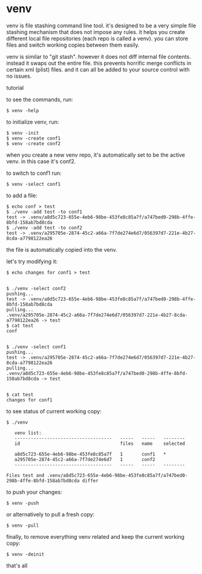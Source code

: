 # venv

venv is file stashing command line tool. it's designed to be a very simple file stashing mechanism that does not impose any rules. it helps you create different local file repositories (each repo is called a venv). you can store files and switch working copies between them easily.

venv is similar to "git stash". however it does not diff internal file contents. instead it swaps out the entire file. this prevents horrific merge conflicts in certain xml (plist) files. and it can all be added to your source control with no issues.


tutorial

to see the commands, run:
```
$ venv -help
```
to initialize venv, run:
```
$ venv -init
$ venv -create conf1
$ venv -create conf2
```
when you create a new venv repo, it's automatically set to be the active venv. in this case it's conf2.

to switch to conf1 run:
```
$ venv -select conf1
```
to add a file:
```
$ echo conf > test
$ ./venv -add test -to conf1
test -> .venv/a8d5c723-655e-4eb6-98be-453fe8c85a7f/a747bed0-298b-4ffe-8bfd-158ab7bd8cda
$ ./venv -add test -to conf2
test -> .venv/a295705e-2874-45c2-a66a-7f7de274e6d7/056397d7-221e-4b27-8cda-a7798122ea26
```
the file is automatically copied into the venv.

let's try modifying it:
```
$ echo changes for conf1 > test


$ ./venv -select conf2
pushing...
test -> .venv/a8d5c723-655e-4eb6-98be-453fe8c85a7f/a747bed0-298b-4ffe-8bfd-158ab7bd8cda
pulling...
.venv/a295705e-2874-45c2-a66a-7f7de274e6d7/056397d7-221e-4b27-8cda-a7798122ea26 -> test
$ cat test
conf


$ ./venv -select conf1
pushing...
test -> .venv/a295705e-2874-45c2-a66a-7f7de274e6d7/056397d7-221e-4b27-8cda-a7798122ea26
pulling...
.venv/a8d5c723-655e-4eb6-98be-453fe8c85a7f/a747bed0-298b-4ffe-8bfd-158ab7bd8cda -> test


$ cat test
changes for conf1

```
to see status of current working copy:
```
$ ./venv

   venv list:                                               
   ------------------------------------   -----   -----   --------  
   id                                     files   name    selected  
                                                                    
   a8d5c723-655e-4eb6-98be-453fe8c85a7f   1       conf1   *         
   a295705e-2874-45c2-a66a-7f7de274e6d7   1       conf2             
   ------------------------------------   -----   -----   --------  

Files test and .venv/a8d5c723-655e-4eb6-98be-453fe8c85a7f/a747bed0-298b-4ffe-8bfd-158ab7bd8cda differ
```
to push your changes:
```
$ venv -push
```
or alternatively to pull a fresh copy:
```
$ venv -pull
```
finally, to remove everything venv related and keep the current working copy:
```
$ venv -deinit
```

that's all
